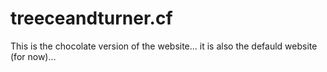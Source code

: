 # treeceandturner.cf
This is the chocolate version of the website...
it is also the defauld website (for now)...
